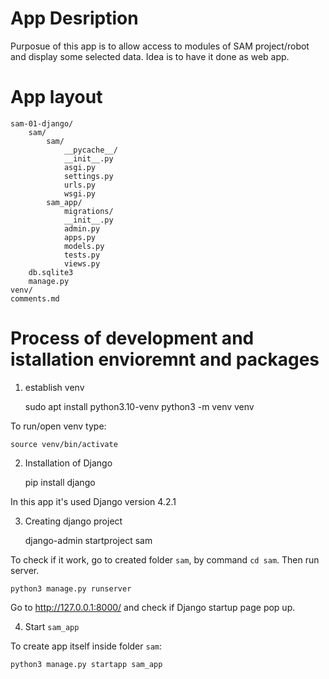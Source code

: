 # App Desription

Purposue of this app is to allow access to modules of SAM project/robot and display some selected data. Idea is to have it done as web app.


# App layout

    sam-01-django/
        sam/
            sam/
                __pycache__/
                __init__.py
                asgi.py
                settings.py
                urls.py
                wsgi.py
            sam_app/
                migrations/
                __init__.py
                admin.py
                apps.py
                models.py
                tests.py
                views.py
        db.sqlite3
        manage.py
    venv/
    comments.md


# Process of development and istallation envioremnt and packages

1. establish venv

    sudo apt install python3.10-venv
    python3 -m venv venv

To run/open venv type:

    source venv/bin/activate

2. Installation of Django

    pip install django

In this app it's used Django version 4.2.1

3. Creating django project

    django-admin startproject sam

To check if it work, go to created folder `sam`, by command `cd sam`. Then run server.
    
    python3 manage.py runserver

Go to http://127.0.0.1:8000/ and check if Django startup page pop up.

4. Start `sam_app`

To create app itself inside folder `sam`:

    python3 manage.py startapp sam_app

